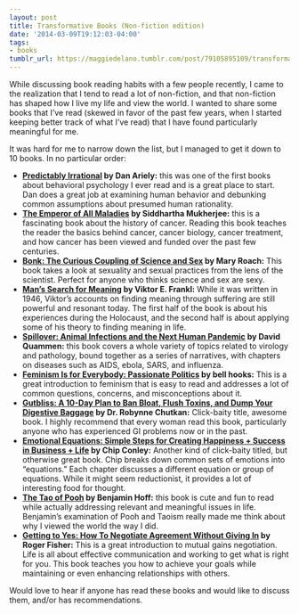 ```yaml
---
layout: post
title: Transformative Books (Non-fiction edition)
date: '2014-03-09T19:12:03-04:00'
tags:
- books
tumblr_url: https://maggiedelano.tumblr.com/post/79105895109/transformative-books-non-fiction-edition
---
```

While discussing book reading habits with a few people recently, I came to the realization that I tend to read a lot of non-fiction, and that non-fiction has shaped how I live my life and view the world. I wanted to share some books that I’ve read (skewed in favor of the past few years, when I started keeping better track of what I’ve read) that I have found particularly meaningful for me.

It was hard for me to narrow down the list, but I managed to get it down to 10 books. In no particular order:

- **[Predictably Irrational](http://www.amazon.com/Predictably-Irrational-Revised-Expanded-Edition/dp/0061353248)&nbsp;by Dan Ariely:** this was one of the first books about behavioral psychology I ever read and is a great place to start. Dan does a great job at examining human behavior and debunking common assumptions about presumed human rationality.
- **[The Emperor of All Maladies](http://www.amazon.com/The-Emperor-All-Maladies-Biography/dp/1439170916)&nbsp;by&nbsp;Siddhartha Mukherjee:** this is a fascinating book about the history of cancer. Reading this book teaches the reader the basics behind cancer, cancer biology, cancer treatment, and how cancer has been viewed and funded over the past few centuries.
- **[Bonk: The Curious Coupling of Science and Sex](http://www.amazon.com/Bonk-Curious-Coupling-Science-Sex/dp/0393334791) by Mary Roach:** This book takes a look at sexuality and sexual practices from the lens of the scientist. Perfect for anyone who thinks science and sex are sexy.
- **[Man’s Search for Meaning](http://www.amazon.com/Mans-Search-Meaning-Viktor-Frankl/dp/080701429X)&nbsp;by Viktor E. Frankl:** While it was written in 1946, Viktor’s accounts on finding meaning through suffering are still powerful and resonant today. The first half of the book is about his experiences during the Holocaust, and the second half is about applying some of his theory to finding meaning in life.
- **[Spillover: Animal Infections and the Next Human Pandemic](http://www.amazon.com/Spillover-Animal-Infections-Human-Pandemic/dp/1480564443)&nbsp;by David Quammen:** this book covers a whole variety of topics related to virology and pathology, bound together as a series of narratives, with chapters on diseases such as AIDS, ebola, SARS, and influenza.
- **[Feminism Is for Everybody: Passionate Politics](http://www.amazon.com/Feminism-Is-Everybody-Passionate-Politics/dp/0896086283)&nbsp;by bell hooks:** This is a great introduction to feminism that is easy to read and addresses a lot of common questions, concerns, and misconceptions about it.
- **[Gutbliss: A 10-Day Plan to Ban Bloat, Flush Toxins, and Dump Your Digestive Baggage](http://www.amazon.com/Gutbliss-10-Day-Toxins-Digestive-Baggage/dp/1583335226)&nbsp;by Dr. Robynne Chutkan:** Click-baity title, awesome book. I highly recommend that every woman read this book, particularly anyone who has experienced GI problems now or in the past.
- **[Emotional Equations: Simple Steps for Creating Happiness + Success in Business + Life](http://www.amazon.com/Emotional-Equations-Creating-Happiness-Business/dp/1451607261) by Chip Conley:** Another kind of click-baity titled, but otherwise great book. Chip breaks down common sets of emotions into “equations.” Each chapter discusses a different equation or group of equations. While it might seem reductionist, it provides a lot of interesting food for thought.
- **[The Tao of Pooh](http://www.amazon.com/The-Tao-Pooh-Benjamin-Hoff/dp/0140067477)&nbsp;by Benjamin Hoff:** this book is cute and fun to read while actually addressing relevant and meaningful issues in life. Benjamin’s examination of Pooh and Taoism really made me think about why I viewed the world the way I did.
- **[Getting to Yes: How To Negotiate Agreement Without Giving In](http://www.amazon.com/Getting-Yes-Negotiate-Agreement-Without/dp/0743526937) by Roger Fisher:** This is a great introduction to mutual gains negotiation. Life is all about effective communication and working to get what is right for you. This book teaches you how to achieve your goals while maintaining or even enhancing relationships with others.

Would love to hear if anyone has read these books and would like to discuss them, and/or has recommendations.

